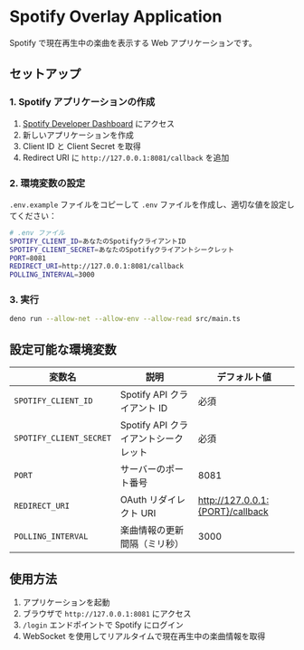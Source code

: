 # Spotify Overlay Application

Spotify で現在再生中の楽曲を表示する Web アプリケーションです。

## セットアップ

### 1. Spotify アプリケーションの作成

1. [Spotify Developer Dashboard](https://developer.spotify.com/dashboard) にアクセス
2. 新しいアプリケーションを作成
3. Client ID と Client Secret を取得
4. Redirect URI に `http://127.0.0.1:8081/callback` を追加

### 2. 環境変数の設定

`.env.example` ファイルをコピーして `.env` ファイルを作成し、適切な値を設定してください：

```bash
# .env ファイル
SPOTIFY_CLIENT_ID=あなたのSpotifyクライアントID
SPOTIFY_CLIENT_SECRET=あなたのSpotifyクライアントシークレット
PORT=8081
REDIRECT_URI=http://127.0.0.1:8081/callback
POLLING_INTERVAL=3000
```

### 3. 実行

```bash
deno run --allow-net --allow-env --allow-read src/main.ts
```

## 設定可能な環境変数

| 変数名                  | 説明                                 | デフォルト値                     |
| ----------------------- | ------------------------------------ | -------------------------------- |
| `SPOTIFY_CLIENT_ID`     | Spotify API クライアント ID          | 必須                             |
| `SPOTIFY_CLIENT_SECRET` | Spotify API クライアントシークレット | 必須                             |
| `PORT`                  | サーバーのポート番号                 | 8081                             |
| `REDIRECT_URI`          | OAuth リダイレクト URI               | http://127.0.0.1:{PORT}/callback |
| `POLLING_INTERVAL`      | 楽曲情報の更新間隔（ミリ秒）         | 3000                             |

## 使用方法

1. アプリケーションを起動
2. ブラウザで `http://127.0.0.1:8081` にアクセス
3. `/login` エンドポイントで Spotify にログイン
4. WebSocket を使用してリアルタイムで現在再生中の楽曲情報を取得
